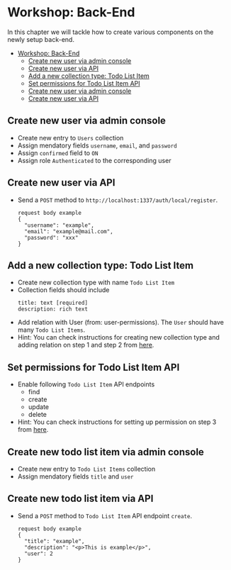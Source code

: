 # Workshop: Back-End

In this chapter we will tackle how to create various components on the newly setup back-end.

- [Workshop: Back-End](#markdown-header-workshop-back-end)
  - [Create new user via admin console](#markdown-header-create-new-user-via-admin-console)
  - [Create new user via API](#markdown-header-create-new-user-via-api)
  - [Add a new collection type: Todo List Item](#markdown-header-add-a-new-collection-type-to-do-lis-item)
  - [Set permissions for Todo List Item API](#markdown-header-set-permissions-for-todo-list-item-api)
  - [Create new user via admin console](#markdown-header-create-new-todo-list-item-via-admin-console)
  - [Create new user via API](#markdown-header-create-new-todo-list-item-via-api)

## Create new user via admin console
- Create new entry to `Users` collection
- Assign mendatory fields `username`, `email`, and `password`
- Assign `confirmed` field to `ON`
- Assign role `Authenticated` to the corresponding user

## Create new user via API
- Send a `POST` method to `http://localhost:1337/auth/local/register`.
  ```
  request body example
  {
    "username": "example",
    "email": "example@mail.com",
    "password": "xxx"
  }
  ```

## Add a new collection type: Todo List Item

- Create new collection type with name `Todo List Item`
- Collection fields should include
  ```
  title: text [required]
  description: rich text
  ```
- Add relation with User (from: user-permissions). The `User` should have many `Todo List Items`.
- Hint: You can check instructions for creating new collection type and adding relation on step 1 and step 2 from [here](https://docs-v3.strapi.io/developer-docs/latest/getting-started/quick-start.html).

## Set permissions for Todo List Item API

- Enable following `Todo List Item` API endpoints
    - find
    - create
    - update
    - delete
- Hint: You can check instructions for setting up permission on step 3 from [here](https://docs-v3.strapi.io/developer-docs/latest/getting-started/quick-start.html).

## Create new todo list item via admin console
- Create new entry to `Todo List Items` collection
- Assign mendatory fields `title` and `user`

## Create new todo list item via API
- Send a `POST` method to `Todo List Item` API endpoint `create`.
  ```
  request body example
  {
    "title": "example",
    "description": "<p>This is example</p>",
    "user": 2
  }
  ```
